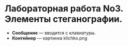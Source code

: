 # Лабораторная работа No3. Элементы стеганографии.

- **Сообщение** — вводится с клавиатуры.
- **Контейнер** — картинка klichko.png


